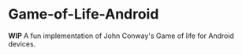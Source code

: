 Game-of-Life-Android
====================

**WIP**
A fun implementation of John Conway's Game of life for Android devices.

